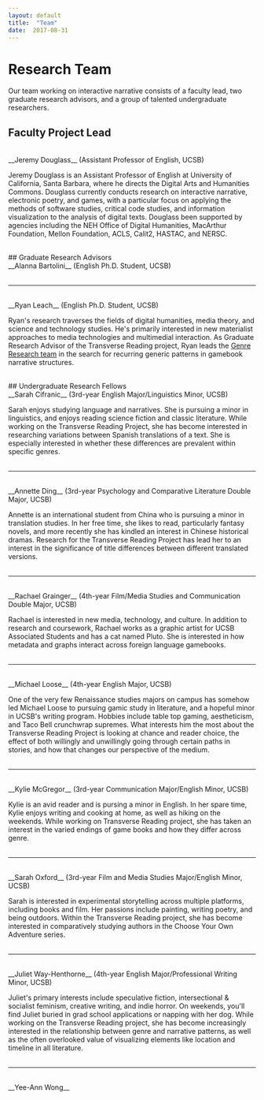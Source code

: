 ```yaml
---
layout: default
title:  "Team"
date:  2017-08-31
---
```


# Research Team

Our team working on interactive narrative consists of a faculty lead, two graduate research advisors, and a group of talented undergraduate researchers.

## Faculty Project Lead

<br>
__Jeremy Douglass__ (Assistant Professor of English, UCSB)

Jeremy Douglass is an Assistant Professor of English at University of California, Santa Barbara, where he directs the Digital Arts and Humanities Commons. Douglass currently conducts research on interactive narrative, electronic poetry, and games, with a particular focus on applying the methods of software studies, critical code studies, and information visualization to the analysis of digital texts. Douglass been supported by agencies including the NEH Office of Digital Humanities, MacArthur Foundation, Mellon Foundation, ACLS, Calit2, HASTAC, and NERSC.

<br>
## Graduate Research Advisors

<br>
__Alanna Bartolini__ (English Ph.D. Student, UCSB)
<br>
<br>
<hr>
<br>
__Ryan Leach__ (English Ph.D. Student, UCSB)

Ryan's research traverses the fields of digital humanities, media theory, and science and technology studies. He's primarily interested in new materialist approaches to media technologies and multimedial interaction. As Graduate Research Advisor of the Transverse Reading project, Ryan leads the [Genre Research team](https://jeremydouglass.github.io/transverse-gallery/research/2017/08/30/genre.html) in the search for recurring generic patterns in gamebook narrative structures. 

<br>
## Undergraduate Research Fellows

<br>
__Sarah Cifranic__ (3rd-year English Major/Linguistics Minor, UCSB)

Sarah enjoys studying language and narratives. She is pursuing a minor in linguistics, and enjoys reading science fiction and classic literature. While working on the Transverse Reading Project, she has become interested in researching variations between Spanish translations of a text. She is especially interested in whether these differences are prevalent within specific genres. 
<br>
<br>
<hr>
<br>
__Annette Ding__ (3rd-year Psychology and Comparative Literature Double Major, UCSB)

Annette is an international student from China who is pursuing a minor in translation studies. In her free time, she likes to read, particularly fantasy novels, and more recently she has kindled an interest in Chinese historical dramas. Research for the Transverse Reading Project has lead her to an interest in the significance of title differences between different translated versions.
<br>
<br>
<hr>
<br>
__Rachael Grainger__ (4th-year Film/Media Studies and Communication Double Major, UCSB)

Rachael is interested in new media, technology, and culture. In addition to research and coursework, Rachael works as a graphic artist for UCSB Associated Students and has a cat named Pluto. She is interested in how metadata and graphs interact across foreign language gamebooks.
<br>
<br>
<hr>
<br>
__Michael Loose__ (4th-year English Major, UCSB)

One of the very few Renaissance studies majors on campus has somehow led Michael Loose to pursuing gamic study in literature, and a hopeful minor in UCSB's writing program. Hobbies include table top gaming, aestheticism, and Taco Bell crunchwrap supremes. What interests him the most about the Transverse Reading Project is looking at chance and reader choice, the effect of both willingly and unwillingly going through certain paths in stories, and how that changes our perspective of the medium.
<br>
<br>
<hr>
<br>
__Kylie McGregor__ (3rd-year Communication Major/English Minor, UCSB)

Kylie is an avid reader and is pursing a minor in English. In her spare time, Kylie enjoys writing and cooking at home, as well as hiking on the weekends. While working on Transverse Reading project, she has taken an interest in the varied endings of game books and how they differ across genre. 
<br>
<br>
<hr>
<br>
__Sarah Oxford__ (3rd-year Film and Media Studies Major/English Minor, UCSB)

Sarah is interested in experimental storytelling across multiple platforms, including books and film. Her passions include painting, writing poetry, and being outdoors. Within the Transverse Reading project, she has become interested in comparatively studying authors in the Choose Your Own Adventure series.
<br>
<br>
<hr>
<br>
__Juliet Way-Henthorne__ (4th-year English Major/Professional Writing Minor, UCSB) 
 
Juliet's primary interests include speculative fiction, intersectional & socialist feminism, creative writing, and indie horror. On weekends, you'll find Juliet buried in grad school applications or napping with her dog. While working on the Transverse Reading project, she has become increasingly interested in the relationship between genre and narrative patterns, as well as the often overlooked value of visualizing elements like location and timeline in all literature.
<br>
<br>
<hr>
<br>
__Yee-Ann Wong__ 





